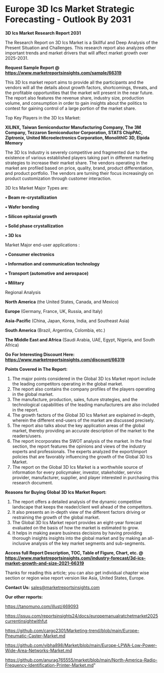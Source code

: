 # Europe 3D Ics Market Strategic Forecasting - Outlook By 2031

<strong>3D Ics Market Research Report 2031</strong>

The Research Report on 3D Ics Market is a Skillful and Deep Analysis of the Present Situation and Challenges. This research report also analyzes other important trends and market drivers that will affect market growth over 2025-2031.

<strong>Request Sample Report @ <a href=https://www.marketreportsinsights.com/sample/66319>https://www.marketreportsinsights.com/sample/66319</a></strong>

This 3D Ics market report aims to provide all the participants and the vendors will all the details about growth factors, shortcomings, threats, and the profitable opportunities that the market will present in the near future. The report also features the revenue share, industry size, production volume, and consumption in order to gain insights about the politics to contest for gaining control of a large portion of the market share.

Top Key Players in the 3D Ics Market:

<strong>XILINX, Taiwan Semiconductor Manufacturing Company, The 3M Company, Tezzaron Semiconductor Corporation, STATS ChipPAC, Ziptronix, United Microelectronics Corporation, MonolithIC 3D, Elpida Memory</strong>

The 3D Ics Industry is severely competitive and fragmented due to the existence of various established players taking part in different marketing strategies to increase their market share. The vendors operating in the market are profiled based on price, quality, brand, product differentiation, and product portfolio. The vendors are turning their focus increasingly on product customization through customer interaction.

3D Ics Market Major Types are:

<strong>• Beam re-crystallization

• Wafer bonding

• Silicon epitaxial growth

• Solid phase crystallization

• 3D Ics</strong>

Market Major end-user applications :

<strong>• Consumer electronics

• Information and communication technology

• Transport (automotive and aerospace)

• Military</strong>

Regional Analysis

</u><strong><b>North America</b></strong> (the United States, Canada, and Mexico)

<strong><b>Europe </b></strong>(Germany, France, UK, Russia, and Italy)

<strong><b>Asia-Pacific</b></strong> (China, Japan, Korea, India, and Southeast Asia)

<strong><b>South America</b></strong> (Brazil, Argentina, Colombia, etc.)

<strong><b>The Middle East and Africa</b></strong> (Saudi Arabia, UAE, Egypt, Nigeria, and South Africa)

<strong>Go For Interesting Discount Here: <a href=https://www.marketreportsinsights.com/discount/66319>https://www.marketreportsinsights.com/discount/66319</a></strong>

<strong>Points Covered in The Report:</strong>
<ol>
  <li>The major points considered in the Global 3D Ics Market report include the leading competitors operating in the global market.</li>
  <li>The report also contains the company profiles of the players operating in the global market.</li>
  <li>The manufacture, production, sales, future strategies, and the technological capabilities of the leading manufacturers are also included in the report.</li>
  <li>The growth factors of the Global 3D Ics Market are explained in-depth, wherein the different end-users of the market are discussed precisely.</li>
  <li>The report also talks about the key application areas of the global market, thereby providing an accurate description of the market to the readers/users.</li>
  <li>The report incorporates the SWOT analysis of the market. In the final section, the report features the opinions and views of the industry experts and professionals. The experts analyzed the export/import policies that are favorably influencing the growth of the Global 3D Ics Market.</li>
  <li>The report on the Global 3D Ics Market is a worthwhile source of information for every policymaker, investor, stakeholder, service provider, manufacturer, supplier, and player interested in purchasing this research document.</li>
</ol>
<strong>Reasons for Buying Global 3D Ics Market Report:</strong>

<ol>
  <li>The report offers a detailed analysis of the dynamic competitive landscape that keeps the reader/client well ahead of the competitors.</li>
  <li>It also presents an in-depth view of the different factors driving or restraining the growth of the global market.</li>
  <li>The Global 3D Ics Market report provides an eight-year forecast evaluated on the basis of how the market is estimated to grow.</li>
  <li>It helps in making aware business decisions by having providing thorough insights insights into the global market and by making an all-inclusive analysis of the key market segments and sub-segments.</li>
</ol>
<strong>Access full Report Description, TOC, Table of Figure, Chart, etc. @ <a href=https://www.marketreportsinsights.com/industry-forecast/3d-ics-market-growth-and-size-2021-66319>https://www.marketreportsinsights.com/industry-forecast/3d-ics-market-growth-and-size-2021-66319</a></strong>


Thanks for reading this article; you can also get individual chapter wise section or region wise report version like Asia, United States, Europe.

<strong>Contact Us:</strong>
sales@marketreportsinsights.com

<strong>Our other reports:</strong>

<a href=https://tanomuno.com/illust/469093>https://tanomuno.com/illust/469093</a>

<a href=https://issuu.com/reportsinsights24/docs/europemanualratchetmarket2025currentinsightwithfut>https://issuu.com/reportsinsights24/docs/europemanualratchetmarket2025currentinsightwithfut</a>

<a href=https://github.com/cargo2301/Marketing-trend/blob/main/Europe-Pneumatic-Caster-Market.md>https://github.com/cargo2301/Marketing-trend/blob/main/Europe-Pneumatic-Caster-Market.md</a>

<a href=https://github.com/vibha898/Market/blob/main/Europe-LPWA-Low-Power-Wide-Area-Networks-Market.md>https://github.com/vibha898/Market/blob/main/Europe-LPWA-Low-Power-Wide-Area-Networks-Market.md</a>

<a href=https://github.com/anurag765555/market/blob/main/North-America-Radio-Frequency-Identification-Printer-Market.md>https://github.com/anurag765555/market/blob/main/North-America-Radio-Frequency-Identification-Printer-Market.md</a>"
